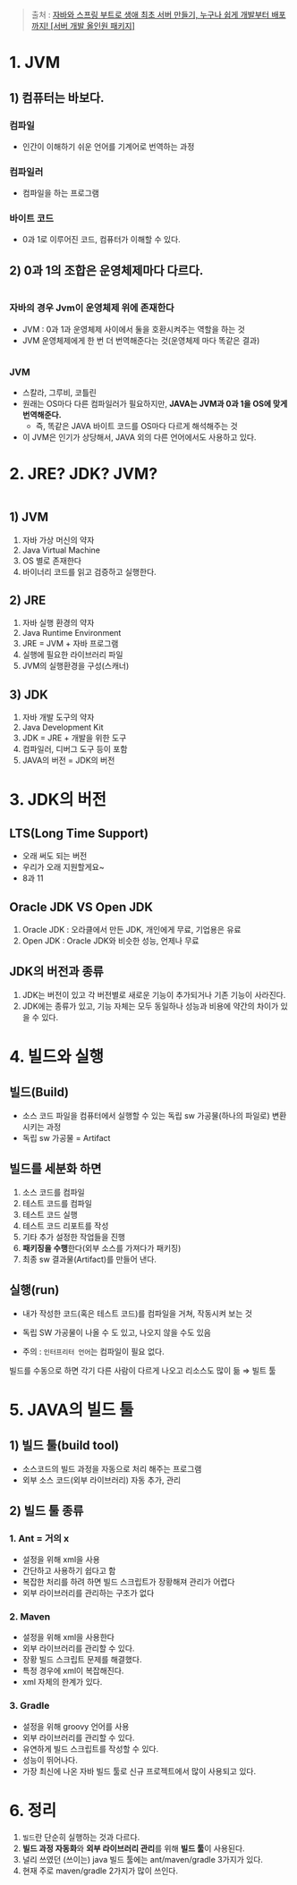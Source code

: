 <p><img alt="" src="https://velog.velcdn.com/images/prettylee620/post/09a20276-fa60-42db-88f7-696abfca436f/image.png" /></p>
<blockquote>
<p>출처 : <a href="https://www.inflearn.com/course/%EC%9E%90%EB%B0%94-%EC%8A%A4%ED%94%84%EB%A7%81%EB%B6%80%ED%8A%B8-%EC%84%9C%EB%B2%84%EA%B0%9C%EB%B0%9C-%EC%98%AC%EC%9D%B8%EC%9B%90/dashboard">자바와 스프링 부트로 생애 최초 서버 만들기, 누구나 쉽게 개발부터 배포까지! [서버 개발 올인원 패키지]</a></p>
</blockquote>
<h1 id="1-jvm">1. JVM</h1>
<h2 id="1-컴퓨터는-바보다">1) 컴퓨터는 바보다.</h2>
<h3 id="컴파일">컴파일</h3>
<ul>
<li>인간이 이해하기 쉬운 언어를 기계어로 번역하는 과정</li>
</ul>
<h3 id="컴파일러">컴파일러</h3>
<ul>
<li>컴파일을 하는 프로그램</li>
</ul>
<h3 id="바이트-코드">바이트 코드</h3>
<ul>
<li>0과 1로 이루어진 코드, 컴퓨터가 이해할 수 있다.</li>
</ul>
<h2 id="2-0과-1의-조합은-운영체제마다-다르다">2) 0과 1의 조합은 운영체제마다 다르다.</h2>
<p><img alt="" src="https://velog.velcdn.com/images/prettylee620/post/fd5daf80-5b93-482e-9307-32182ac70977/image.png" /></p>
<h3 id="자바의-경우-jvm이-운영체제-위에-존재한다">자바의 경우 Jvm이 운영체제 위에 존재한다</h3>
<ul>
<li>JVM : 0과 1과 운영체제 사이에서 둘을 호환시켜주는 역할을 하는 것</li>
<li>JVM 운영체제에게 한 번 더 번역해준다는 것(운영체제 마다 똑같은 결과)</li>
</ul>
<p><img alt="" src="https://velog.velcdn.com/images/prettylee620/post/52548fd2-2209-49a6-80e8-13ab9f8b7b8f/image.png" /></p>
<h3 id="jvm">JVM</h3>
<ul>
<li>스칼라, 그루비, 코틀린</li>
<li>원래는 OS마다 다른 컴파일러가 필요하지만, <strong>JAVA는 JVM과 0과 1을 OS에 맞게 번역해준다.</strong><ul>
<li>즉, 똑같은 JAVA 바이트 코드를 OS마다 다르게 해석해주는 것</li>
</ul>
</li>
<li>이 JVM은 인기가 상당해서, JAVA 외의 다른 언어에서도 사용하고 있다.</li>
</ul>
<h1 id="2-jre-jdk-jvm">2. JRE? JDK? JVM?</h1>
<p><img alt="" src="https://velog.velcdn.com/images/prettylee620/post/9b2a1f6e-cabb-440e-ae38-c7957b5ac67b/image.png" /></p>
<h2 id="1-jvm-1">1) JVM</h2>
<ol>
<li>자바 가상 머신의 약자</li>
<li>Java Virtual Machine</li>
<li>OS 별로 존재한다</li>
<li>바이너리 코드를 읽고 검증하고 실행한다.</li>
</ol>
<h2 id="2-jre">2) JRE</h2>
<ol>
<li>자바 실행 환경의 약자</li>
<li>Java Runtime Environment</li>
<li>JRE = JVM + 자바 프로그램</li>
<li>실행에 필요한 라이브러리 파일</li>
<li>JVM의 실행환경을 구성(스캐너)</li>
</ol>
<h2 id="3-jdk">3) JDK</h2>
<ol>
<li>자바 개발 도구의 약자</li>
<li>Java Development Kit</li>
<li>JDK = JRE + 개발을 위한 도구</li>
<li>컴파일러, 디버그 도구 등이 포함</li>
<li>JAVA의 버전 = JDK의 버전</li>
</ol>
<h1 id="3-jdk의-버전">3. JDK의 버전</h1>
<h2 id="ltslong-time-support">LTS(Long Time Support)</h2>
<ul>
<li>오래 써도 되는 버전</li>
<li>우리가 오래 지원할게요~</li>
<li>8과 11</li>
</ul>
<h2 id="oracle-jdk-vs-open-jdk">Oracle JDK VS Open JDK</h2>
<ol>
<li>Oracle JDK : 오라클에서 만든 JDK, 개인에게 무료, 기업용은 유료</li>
<li>Open JDK : Oracle JDK와 비슷한 성능, 언제나 무료</li>
</ol>
<h2 id="jdk의-버전과-종류">JDK의 버전과 종류</h2>
<ol>
<li>JDK는 버전이 있고 각 버전별로 새로운 기능이 추가되거나 기존 기능이 사라진다.</li>
<li>JDK에는 종류가 있고, 기능 자체는 모두 동일하나 성능과 비용에 약간의 차이가 있을 수 있다.</li>
</ol>
<h1 id="4-빌드와-실행">4. 빌드와 실행</h1>
<h2 id="빌드build">빌드(Build)</h2>
<ul>
<li>소스 코드 파일을 컴퓨터에서 실행할 수 있는 독립 sw 가공물(하나의 파일로) 변환시키는 과정</li>
<li>독립 sw 가공물 = Artifact</li>
</ul>
<h2 id="빌드를-세분화-하면">빌드를 세분화 하면</h2>
<ol>
<li>소스 코드를 컴파일</li>
<li>테스트 코드를 컴파일</li>
<li>테스트 코드 실행</li>
<li>테스트 코드 리포트를 작성</li>
<li>기타 추가 설정한 작업들을 진행</li>
<li><strong>패키징을 수행</strong>한다(외부 소스를 가져다가 패키징)</li>
<li>최종 sw 결과물(Artifact)를 만들어 낸다.</li>
</ol>
<h2 id="실행run">실행(run)</h2>
<ul>
<li><p>내가 작성한 코드(혹은 테스트 코드)를 컴파일을 거쳐, 작동시켜 보는 것</p>
</li>
<li><p>독립 SW 가공물이 나올 수 도 있고, 나오지 않을 수도 있음</p>
</li>
<li><p>주의 : <code>인터프리터 언어</code>는 컴파일이 필요 없다.</p>
</li>
</ul>
<p>빌드를 수동으로 하면 각기 다른 사람이 다르게 나오고 리소스도 많이 듦 ⇒ 빌트 툴</p>
<h1 id="5-java의-빌드-툴">5. JAVA의 빌드 툴</h1>
<h2 id="1-빌드-툴build-tool">1) 빌드 툴(build tool)</h2>
<ul>
<li>소스코드의 빌드 과정을 자동으로 처리 해주는 프로그램</li>
<li>외부 소스 코드(외부 라이브러리) 자동 추가, 관리</li>
</ul>
<h2 id="2-빌드-툴-종류">2) 빌드 툴 종류</h2>
<h3 id="1-ant--거의-x">1. Ant = 거의 x</h3>
<ul>
<li>설정을 위해 xml을 사용</li>
<li>간단하고 사용하기 쉽다고 함</li>
<li>복잡한 처리를 하려 하면 빌드 스크립트가 장황해져 관리가 어렵다</li>
<li>외부 라이브러리를 관리하는 구조가 없다</li>
</ul>
<h3 id="2-maven">2. Maven</h3>
<ul>
<li>설정을 위해 xml을 사용한다</li>
<li>외부 라이브러리를 관리할 수 있다.</li>
<li>장황 빌드 스크립트 문제를 해결했다.</li>
<li>특정 경우에 xml이 복잡해진다.</li>
<li>xml 자체의 한계가 있다.</li>
</ul>
<h3 id="3-gradle">3. Gradle</h3>
<ul>
<li>설정을 위해 groovy  언어를 사용</li>
<li>외부 라이브러리를 관리할 수 있다.</li>
<li>유연하게 빌드 스크립트를 작성할 수 있다.</li>
<li>성능이 뛰어나다.</li>
<li>가장 최신에 나온 자바 빌드 툴로 신규 프로젝트에서 많이 사용되고 있다.</li>
</ul>
<h1 id="6-정리">6. 정리</h1>
<ol>
<li><code>빌드</code>란 단순히 실행하는 것과 다르다.</li>
<li><strong>빌드 과정 자동화</strong>와 <strong>외부 라이브러리 관리</strong>를 위해 <strong>빌드 툴</strong>이 사용된다.</li>
<li>널리 쓰였던 (쓰이는) java 빌드 툴에는 ant/maven/gradle 3가지가 있다.</li>
<li>현재 주로 maven/gradle 2가지가 많이 쓰인다.</li>
</ol>